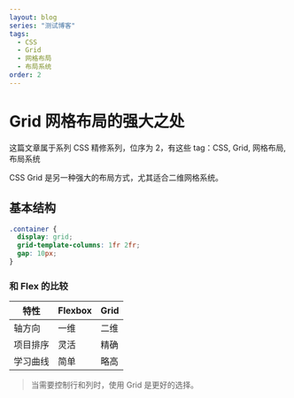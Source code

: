 ```yaml
---
layout: blog
series: "测试博客"
tags:
  - CSS
  - Grid
  - 网格布局
  - 布局系统
order: 2
---
```


# Grid 网格布局的强大之处

这篇文章属于系列 CSS 精修系列，位序为 2，有这些 tag：CSS, Grid, 网格布局, 布局系统

CSS Grid 是另一种强大的布局方式，尤其适合二维网格系统。

## 基本结构

```css
.container {
  display: grid;
  grid-template-columns: 1fr 2fr;
  gap: 10px;
}
```

### 和 Flex 的比较

| 特性        | Flexbox | Grid   |
|-------------|---------|--------|
| 轴方向      | 一维    | 二维   |
| 项目排序    | 灵活    | 精确   |
| 学习曲线    | 简单    | 略高   |

> 当需要控制行和列时，使用 Grid 是更好的选择。